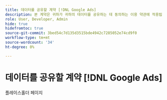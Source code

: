 ```yaml
---
title: 데이터를 공유할 계약 [!DNL Google Ads]
description: 본 계약은 귀하가 귀하의 데이터를 공유하는 데 동의하는 이용 약관에 적용됩니다 [!DNL Google Ads] Adobe Advertising 서비스를 통해.
role: User, Developer, Admin
hide: true
hidefromtoc: true
source-git-commit: 3bed54c7d135d3515bde4942c7285052e74cd9f0
workflow-type: tm+mt
source-wordcount: '34'
ht-degree: 0%

---
```


# 데이터를 공유할 계약 [!DNL Google Ads]

<!-- In TOC, but hidden from TOC and both external and internal search -->

플레이스홀더 페이지
